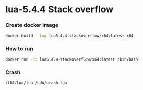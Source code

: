 # lua-5.4.4 Stack overflow

### Create docker image

```sh
docker build --tag lua5.4.4-stackoverflow/x64:latest x64
```
### How to run

```sh
docker run -it lua5.4.4-stackoverflow/x64:latest /bin/bash
```

### Crash 

```sh
/LUA/lua/lua /LUA/crash.lua
```

